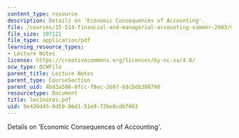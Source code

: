 ```yaml
---
content_type: resource
description: Details on 'Economic Consequences of Accounting'.
file: /courses/15-514-financial-and-managerial-accounting-summer-2003/9e420d459d5986d151e972be0cdbf063_lec1notes.pdf
file_size: 307121
file_type: application/pdf
learning_resource_types:
- Lecture Notes
license: https://creativecommons.org/licenses/by-nc-sa/4.0/
ocw_type: OCWFile
parent_title: Lecture Notes
parent_type: CourseSection
parent_uid: 4bd3a508-0fcc-f8ec-2607-8dcbdb398798
resourcetype: Document
title: lec1notes.pdf
uid: 9e420d45-9d59-86d1-51e9-72be0cdbf063
---
```

Details on 'Economic Consequences of Accounting'.